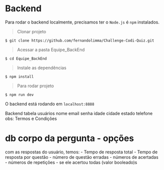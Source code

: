 # Backend

Para rodar o backend localmente, precisamos ter o `Node.js` é `npm` instalados.

> Clonar projeto

```
$ git clone https://github.com/fernandolimma/Challenge-Codi-Quiz.git
```

> Acessar a pasta Equipe_BackEnd

```
$ cd Equipe_BackEnd
```

> Instale as dependências

```
$ npm install
```

> Para rodar projeto

```
$ npm run dev
```

O backend está rodando em `localhost:8888`

Backend 
tabela usuários 
nome
email
senha
idade
cidade
estado
telefone
obs: Termos e Condições 
# db corpo da pergunta - opções 
com as respostas do usuário, temos: - Tempo de resposta total - Tempo de resposta por questão - número de questão erradas -
números de acertadas - números de repetições - se ele acertou todas (valor booleado)s
